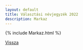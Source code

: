 ```yaml
---
layout: default
title: Választási névjegyzék 2022
description: Markaz
---
```


{% include Markaz.html %}

[Vissza](./)